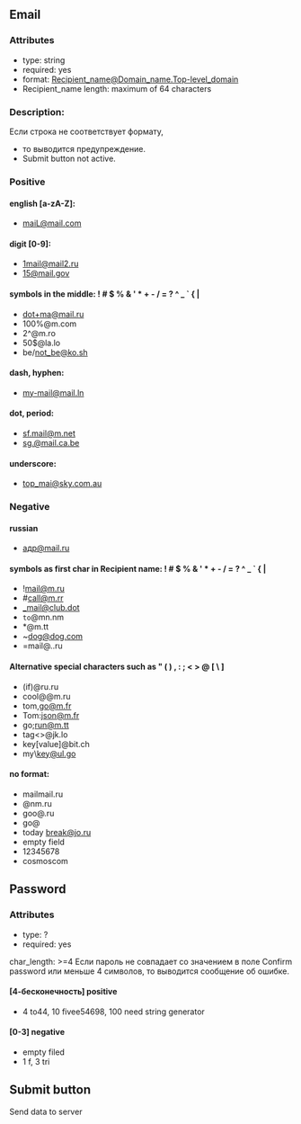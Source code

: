 ## Email
### Attributes
- type: string
- required: yes
- format: Recipient_name@Domain_name.Top-level_domain
- Recipient_name length: maximum of 64 characters
### Description: 
Если строка не соответствует формату,
- то выводится предупреждение.
- Submit button not active.

### Positive
#### english [a-zA-Z]:
- maiL@mail.com
#### digit [0-9]:
- 1mail@mail2.ru
- 15@mail.gov

#### symbols in the middle: ! # $ % & ' * + - / = ? ^ _ ` { | 
- dot+ma@mail.ru
- 100%@m.com
- 2^@m.ro
- 50$@la.lo
- be/not_be@ko.sh
#### dash, hyphen:
- my-mail@mail.ln
#### dot, period:
- sf.mail@m.net
- sg.@mail.ca.be
#### underscore:
- top_mai@sky.com.au

### Negative
#### russian
- адр@mail.ru

#### symbols as first char in Recipient name: ! # $ % & ' * + - / = ? ^ _ ` { | 
- !mail@m.ru
- #call@m.rr
- _mail@club.dot
- `to`@mn.nm
- *@m.tt
- ~dog@dog.com
- =mail@..ru

#### Alternative special characters such as  " ( ) , : ; < > @ [ \ ] 
- (if)@ru.ru
- cool@@m.ru
- tom,go@m.fr
- Tom:json@m.fr
- go;run@m.tt
- tag<>@jk.lo
- key[value]@bit.ch
- my\key@ul.go

#### no format:
- mailmail.ru
- @nm.ru
- goo@.ru
- go@
- today break@jo.ru
- empty field
- 12345678
- cosmoscom

## Password
### Attributes
- type: ?
- required: yes

char_length: >=4
Если пароль не совпадает со значением в поле Confirm password или меньше 4 символов,
то выводится сообщение об ошибке.

#### [4-бесконечность] positive
- 4 to44, 10 fivee54698, 100 need string generator
#### [0-3] negative
- empty filed
- 1 f, 3 tri

## Submit button
Send data to server